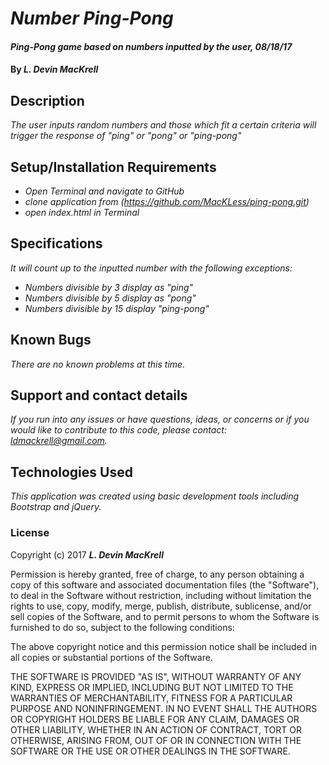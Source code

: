 # _Number Ping-Pong_

#### _Ping-Pong game based on numbers inputted by the user, 08/18/17_

#### By _**L. Devin MacKrell**_

## Description

_The user inputs random numbers and those which fit a certain criteria will trigger the response of "ping" or "pong" or "ping-pong"_

## Setup/Installation Requirements

* _Open Terminal and navigate to GitHub_
* _clone application from (https://github.com/MacKLess/ping-pong.git)_
* _open index.html in Terminal_

## Specifications

_It will count up to the inputted number with the following exceptions:_

* _Numbers divisible by 3 display as "ping"_
* _Numbers divisible by 5 display as "pong"_
* _Numbers divisible by 15 display "ping-pong"_

## Known Bugs

_There are no known problems at this time._

## Support and contact details

_If you run into any issues or have questions, ideas, or concerns or if you would like to contribute to this code, please contact: ldmackrell@gmail.com._

## Technologies Used

_This application was created using basic development tools including Bootstrap and jQuery._

### License

Copyright (c) 2017 **_L. Devin MacKrell_**

Permission is hereby granted, free of charge, to any person obtaining a copy
of this software and associated documentation files (the "Software"), to deal
in the Software without restriction, including without limitation the rights
to use, copy, modify, merge, publish, distribute, sublicense, and/or sell
copies of the Software, and to permit persons to whom the Software is
furnished to do so, subject to the following conditions:

The above copyright notice and this permission notice shall be included in all
copies or substantial portions of the Software.

THE SOFTWARE IS PROVIDED "AS IS", WITHOUT WARRANTY OF ANY KIND, EXPRESS OR
IMPLIED, INCLUDING BUT NOT LIMITED TO THE WARRANTIES OF MERCHANTABILITY,
FITNESS FOR A PARTICULAR PURPOSE AND NONINFRINGEMENT. IN NO EVENT SHALL THE
AUTHORS OR COPYRIGHT HOLDERS BE LIABLE FOR ANY CLAIM, DAMAGES OR OTHER
LIABILITY, WHETHER IN AN ACTION OF CONTRACT, TORT OR OTHERWISE, ARISING FROM,
OUT OF OR IN CONNECTION WITH THE SOFTWARE OR THE USE OR OTHER DEALINGS IN THE
SOFTWARE.

